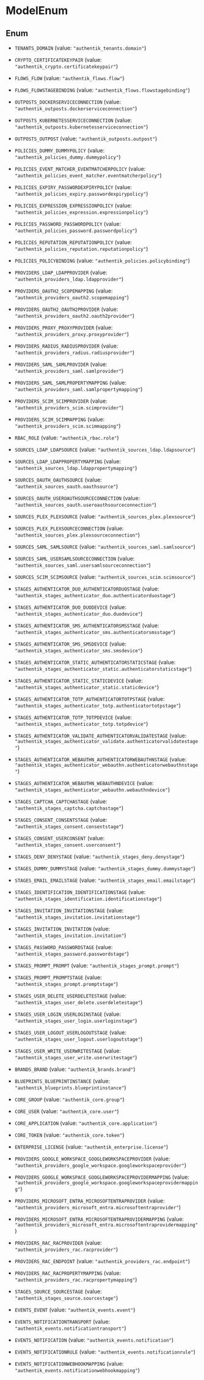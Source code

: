 

# ModelEnum

## Enum


* `TENANTS_DOMAIN` (value: `"authentik_tenants.domain"`)

* `CRYPTO_CERTIFICATEKEYPAIR` (value: `"authentik_crypto.certificatekeypair"`)

* `FLOWS_FLOW` (value: `"authentik_flows.flow"`)

* `FLOWS_FLOWSTAGEBINDING` (value: `"authentik_flows.flowstagebinding"`)

* `OUTPOSTS_DOCKERSERVICECONNECTION` (value: `"authentik_outposts.dockerserviceconnection"`)

* `OUTPOSTS_KUBERNETESSERVICECONNECTION` (value: `"authentik_outposts.kubernetesserviceconnection"`)

* `OUTPOSTS_OUTPOST` (value: `"authentik_outposts.outpost"`)

* `POLICIES_DUMMY_DUMMYPOLICY` (value: `"authentik_policies_dummy.dummypolicy"`)

* `POLICIES_EVENT_MATCHER_EVENTMATCHERPOLICY` (value: `"authentik_policies_event_matcher.eventmatcherpolicy"`)

* `POLICIES_EXPIRY_PASSWORDEXPIRYPOLICY` (value: `"authentik_policies_expiry.passwordexpirypolicy"`)

* `POLICIES_EXPRESSION_EXPRESSIONPOLICY` (value: `"authentik_policies_expression.expressionpolicy"`)

* `POLICIES_PASSWORD_PASSWORDPOLICY` (value: `"authentik_policies_password.passwordpolicy"`)

* `POLICIES_REPUTATION_REPUTATIONPOLICY` (value: `"authentik_policies_reputation.reputationpolicy"`)

* `POLICIES_POLICYBINDING` (value: `"authentik_policies.policybinding"`)

* `PROVIDERS_LDAP_LDAPPROVIDER` (value: `"authentik_providers_ldap.ldapprovider"`)

* `PROVIDERS_OAUTH2_SCOPEMAPPING` (value: `"authentik_providers_oauth2.scopemapping"`)

* `PROVIDERS_OAUTH2_OAUTH2PROVIDER` (value: `"authentik_providers_oauth2.oauth2provider"`)

* `PROVIDERS_PROXY_PROXYPROVIDER` (value: `"authentik_providers_proxy.proxyprovider"`)

* `PROVIDERS_RADIUS_RADIUSPROVIDER` (value: `"authentik_providers_radius.radiusprovider"`)

* `PROVIDERS_SAML_SAMLPROVIDER` (value: `"authentik_providers_saml.samlprovider"`)

* `PROVIDERS_SAML_SAMLPROPERTYMAPPING` (value: `"authentik_providers_saml.samlpropertymapping"`)

* `PROVIDERS_SCIM_SCIMPROVIDER` (value: `"authentik_providers_scim.scimprovider"`)

* `PROVIDERS_SCIM_SCIMMAPPING` (value: `"authentik_providers_scim.scimmapping"`)

* `RBAC_ROLE` (value: `"authentik_rbac.role"`)

* `SOURCES_LDAP_LDAPSOURCE` (value: `"authentik_sources_ldap.ldapsource"`)

* `SOURCES_LDAP_LDAPPROPERTYMAPPING` (value: `"authentik_sources_ldap.ldappropertymapping"`)

* `SOURCES_OAUTH_OAUTHSOURCE` (value: `"authentik_sources_oauth.oauthsource"`)

* `SOURCES_OAUTH_USEROAUTHSOURCECONNECTION` (value: `"authentik_sources_oauth.useroauthsourceconnection"`)

* `SOURCES_PLEX_PLEXSOURCE` (value: `"authentik_sources_plex.plexsource"`)

* `SOURCES_PLEX_PLEXSOURCECONNECTION` (value: `"authentik_sources_plex.plexsourceconnection"`)

* `SOURCES_SAML_SAMLSOURCE` (value: `"authentik_sources_saml.samlsource"`)

* `SOURCES_SAML_USERSAMLSOURCECONNECTION` (value: `"authentik_sources_saml.usersamlsourceconnection"`)

* `SOURCES_SCIM_SCIMSOURCE` (value: `"authentik_sources_scim.scimsource"`)

* `STAGES_AUTHENTICATOR_DUO_AUTHENTICATORDUOSTAGE` (value: `"authentik_stages_authenticator_duo.authenticatorduostage"`)

* `STAGES_AUTHENTICATOR_DUO_DUODEVICE` (value: `"authentik_stages_authenticator_duo.duodevice"`)

* `STAGES_AUTHENTICATOR_SMS_AUTHENTICATORSMSSTAGE` (value: `"authentik_stages_authenticator_sms.authenticatorsmsstage"`)

* `STAGES_AUTHENTICATOR_SMS_SMSDEVICE` (value: `"authentik_stages_authenticator_sms.smsdevice"`)

* `STAGES_AUTHENTICATOR_STATIC_AUTHENTICATORSTATICSTAGE` (value: `"authentik_stages_authenticator_static.authenticatorstaticstage"`)

* `STAGES_AUTHENTICATOR_STATIC_STATICDEVICE` (value: `"authentik_stages_authenticator_static.staticdevice"`)

* `STAGES_AUTHENTICATOR_TOTP_AUTHENTICATORTOTPSTAGE` (value: `"authentik_stages_authenticator_totp.authenticatortotpstage"`)

* `STAGES_AUTHENTICATOR_TOTP_TOTPDEVICE` (value: `"authentik_stages_authenticator_totp.totpdevice"`)

* `STAGES_AUTHENTICATOR_VALIDATE_AUTHENTICATORVALIDATESTAGE` (value: `"authentik_stages_authenticator_validate.authenticatorvalidatestage"`)

* `STAGES_AUTHENTICATOR_WEBAUTHN_AUTHENTICATORWEBAUTHNSTAGE` (value: `"authentik_stages_authenticator_webauthn.authenticatorwebauthnstage"`)

* `STAGES_AUTHENTICATOR_WEBAUTHN_WEBAUTHNDEVICE` (value: `"authentik_stages_authenticator_webauthn.webauthndevice"`)

* `STAGES_CAPTCHA_CAPTCHASTAGE` (value: `"authentik_stages_captcha.captchastage"`)

* `STAGES_CONSENT_CONSENTSTAGE` (value: `"authentik_stages_consent.consentstage"`)

* `STAGES_CONSENT_USERCONSENT` (value: `"authentik_stages_consent.userconsent"`)

* `STAGES_DENY_DENYSTAGE` (value: `"authentik_stages_deny.denystage"`)

* `STAGES_DUMMY_DUMMYSTAGE` (value: `"authentik_stages_dummy.dummystage"`)

* `STAGES_EMAIL_EMAILSTAGE` (value: `"authentik_stages_email.emailstage"`)

* `STAGES_IDENTIFICATION_IDENTIFICATIONSTAGE` (value: `"authentik_stages_identification.identificationstage"`)

* `STAGES_INVITATION_INVITATIONSTAGE` (value: `"authentik_stages_invitation.invitationstage"`)

* `STAGES_INVITATION_INVITATION` (value: `"authentik_stages_invitation.invitation"`)

* `STAGES_PASSWORD_PASSWORDSTAGE` (value: `"authentik_stages_password.passwordstage"`)

* `STAGES_PROMPT_PROMPT` (value: `"authentik_stages_prompt.prompt"`)

* `STAGES_PROMPT_PROMPTSTAGE` (value: `"authentik_stages_prompt.promptstage"`)

* `STAGES_USER_DELETE_USERDELETESTAGE` (value: `"authentik_stages_user_delete.userdeletestage"`)

* `STAGES_USER_LOGIN_USERLOGINSTAGE` (value: `"authentik_stages_user_login.userloginstage"`)

* `STAGES_USER_LOGOUT_USERLOGOUTSTAGE` (value: `"authentik_stages_user_logout.userlogoutstage"`)

* `STAGES_USER_WRITE_USERWRITESTAGE` (value: `"authentik_stages_user_write.userwritestage"`)

* `BRANDS_BRAND` (value: `"authentik_brands.brand"`)

* `BLUEPRINTS_BLUEPRINTINSTANCE` (value: `"authentik_blueprints.blueprintinstance"`)

* `CORE_GROUP` (value: `"authentik_core.group"`)

* `CORE_USER` (value: `"authentik_core.user"`)

* `CORE_APPLICATION` (value: `"authentik_core.application"`)

* `CORE_TOKEN` (value: `"authentik_core.token"`)

* `ENTERPRISE_LICENSE` (value: `"authentik_enterprise.license"`)

* `PROVIDERS_GOOGLE_WORKSPACE_GOOGLEWORKSPACEPROVIDER` (value: `"authentik_providers_google_workspace.googleworkspaceprovider"`)

* `PROVIDERS_GOOGLE_WORKSPACE_GOOGLEWORKSPACEPROVIDERMAPPING` (value: `"authentik_providers_google_workspace.googleworkspaceprovidermapping"`)

* `PROVIDERS_MICROSOFT_ENTRA_MICROSOFTENTRAPROVIDER` (value: `"authentik_providers_microsoft_entra.microsoftentraprovider"`)

* `PROVIDERS_MICROSOFT_ENTRA_MICROSOFTENTRAPROVIDERMAPPING` (value: `"authentik_providers_microsoft_entra.microsoftentraprovidermapping"`)

* `PROVIDERS_RAC_RACPROVIDER` (value: `"authentik_providers_rac.racprovider"`)

* `PROVIDERS_RAC_ENDPOINT` (value: `"authentik_providers_rac.endpoint"`)

* `PROVIDERS_RAC_RACPROPERTYMAPPING` (value: `"authentik_providers_rac.racpropertymapping"`)

* `STAGES_SOURCE_SOURCESTAGE` (value: `"authentik_stages_source.sourcestage"`)

* `EVENTS_EVENT` (value: `"authentik_events.event"`)

* `EVENTS_NOTIFICATIONTRANSPORT` (value: `"authentik_events.notificationtransport"`)

* `EVENTS_NOTIFICATION` (value: `"authentik_events.notification"`)

* `EVENTS_NOTIFICATIONRULE` (value: `"authentik_events.notificationrule"`)

* `EVENTS_NOTIFICATIONWEBHOOKMAPPING` (value: `"authentik_events.notificationwebhookmapping"`)



